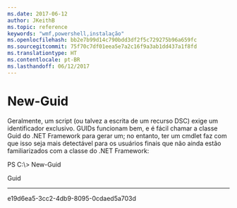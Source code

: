 ```yaml
---
ms.date: 2017-06-12
author: JKeithB
ms.topic: reference
keywords: "wmf,powershell,instalação"
ms.openlocfilehash: bb2e7b99d14c790bdd3df2f5c729275b96a659fc
ms.sourcegitcommit: 75f70c7df01eea5e7a2c16f9a3ab1dd437a1f8fd
ms.translationtype: HT
ms.contentlocale: pt-BR
ms.lasthandoff: 06/12/2017
---
```

# <a name="new-guid"></a>New-Guid
Geralmente, um script (ou talvez a escrita de um recurso DSC) exige um identificador exclusivo. GUIDs funcionam bem, e é fácil chamar a classe Guid do .NET Framework para gerar um; no entanto, ter um cmdlet faz com que isso seja mais detectável para os usuários finais que não ainda estão familiarizados com a classe do .NET Framework:

PS C:\\&gt; New-Guid

Guid

----

e19d6ea5-3cc2-4db9-8095-0cdaed5a703d

